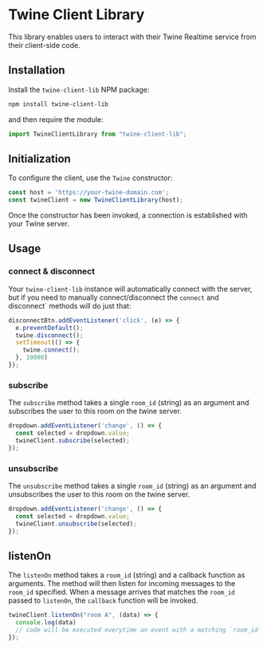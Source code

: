 # Twine Client Library

This library enables users to interact with their Twine Realtime service from their client-side code.

## Installation

Install the `twine-client-lib` NPM package:

```bash
npm install twine-client-lib
```

and then require the module:

```js
import TwineClientLibrary from "twine-client-lib";
```

## Initialization

To configure the client, use the `Twine` constructor:

```js
const host = 'https://your-twine-domain.com';
const twineClient = new TwineClientLibrary(host);
```

Once the constructor has been invoked, a connection is established with your Twine server.

## Usage

### connect & disconnect

Your `twine-client-lib` instance will automatically connect with the server, but if you need to manually connect/disconnect the `connect` and disconnect` methods will do just that:

```js
disconnectBtn.addEventListener('click', (e) => {
  e.preventDefault();
  twine.disconnect();
  setTimeout(() => {
    twine.connect();
  }, 10000)
});
```

### subscribe

The `subscribe` method takes a single `room_id` (string) as an argument and subscribes the user to this room on the twine server.

```js
dropdown.addEventListener('change', () => {
  const selected = dropdown.value;
  twineClient.subscribe(selected);
});
```

### unsubscribe

The `unsubscribe` method takes a single `room_id` (string) as an argument and unsubscribes the user to this room on the twine server.

```js
dropdown.addEventListener('change', () => {
  const selected = dropdown.value;
  twineClient.unsubscribe(selected);
});
```

## listenOn

The `listenOn` method takes a `room_id` (string) and a callback function as arguments. The method will then listen for incoming messages to the `room_id` specified. When a message arrives that matches the `room_id` passed to `listenOn`, the `callback` function will be invoked. 

```js
twineClient.listenOn("room A", (data) => {
  console.log(data)
  // code will be executed everytime an event with a matching `room_id` occurs
});
```